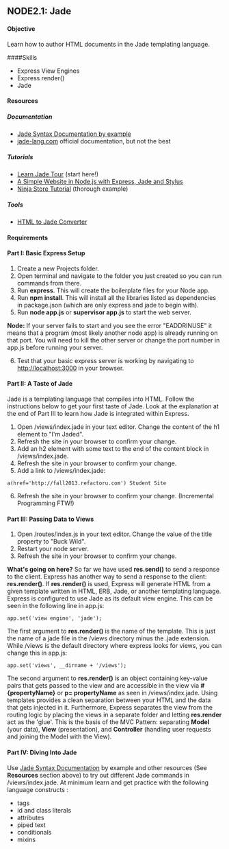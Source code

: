 ## NODE2.1: Jade

#### Objective
Learn how to author HTML documents in the Jade templating language.

####Skills
* Express View Engines
* Express render()
* Jade

#### Resources
##### Documentation

* [Jade Syntax Documentation by example](http://naltatis.github.io/jade-syntax-docs/)
* [jade-lang.com](http://jade-lang.com/) official documentation, but not the best

##### Tutorials

* [Learn Jade Tour](http://www.learnjade.com/tour/intro/) (start here!)
* [A Simple Website in Node.js with Express, Jade and Stylus](http://clock.co.uk/tech-blogs/a-simple-website-in-nodejs-with-express-jade-and-stylus)
* [Ninja Store Tutorial](http://www.hacksparrow.com/express-js-tutorial.html) (thorough example)

##### Tools

* [HTML to Jade Converter](http://html2jade.aaron-powell.com/)

#### Requirements

#### Part I: Basic Express Setup

1. Create a new Projects folder.
2. Open terminal and navigate to the folder you just created so you can run commands from there.
3. Run __express__. This will create the boilerplate files for your Node app.
4. Run __npm install__. This will install all the libraries listed as dependencies in package.json (which are only express and jade to begin with).
5. Run __node app.js__ or __supervisor app.js__ to start the web server.

  __Node:__ If your server fails to start and you see the error "EADDRINUSE" it means that a program (most likely another node app) is already running on that port. You will need to kill the other server or change the port number in app.js before running your server.

6. Test that your basic express server is working by navigating to [http://localhost:3000](http://localhost:3000) in your browser.

#### Part II: A Taste of Jade

Jade is a templating language that compiles into HTML. Follow the instructions below to get your first taste of Jade. Look at the explanation at the end of Part III to learn how Jade is integrated within Express.

1. Open /views/index.jade in your text editor. Change the content of the h1 element to "I'm Jaded".
2. Refresh the site in your browser to confirm your change.
3. Add an h2 element with some text to the end of the content block in /views/index.jade.
4. Refresh the site in your browser to confirm your change.
5. Add a link to /views/index.jade:

  ```
  a(href='http://fall2013.refactoru.com') Student Site
  ```

6. Refresh the site in your browser to confirm your change. (Incremental Programming FTW!)

#### Part III: Passing Data to Views

1. Open /routes/index.js in your text editor. Change the value of the title property to "Buck Wild".
2. Restart your node server.
3. Refresh the site in your browser to confirm your change.

  __What's going on here?__ So far we have used __res.send()__ to send a response to the client. Express has another way to send a response to the client: __res.render()__.
  If __res.render()__ is used, Express will generate HTML from a given template written in HTML, ERB, Jade, or another templating language. Express is configured to use Jade as its default view engine. This can be seen in the following line in app.js:
  ```
  app.set('view engine', 'jade');
  ```

  The first argument to __res.render()__ is the name of the template. This is just the name of a jade file in the /views directory minus the .jade extension. While /views is the default directory where express looks for views, you can change this in app.js:
  ```
  app.set('views', __dirname + '/views');
  ```

  The second argument to __res.render()__ is an object containing key-value pairs that gets passed to the view and are accessible in the view via __#{propertyName}__ or __p= propertyName__ as seen in /views/index.jade.
  Using templates provides a clean separation between your HTML and the data that gets injected in it. Furthermore, Express separates the view from the routing logic by placing the views in a separate folder and letting __res.render__ act as the 'glue'. This is the basis of the MVC Pattern: separating __Model__ (your data), __View__ (presentation), and __Controller__ (handling user requests and joining the Model with the View).

#### Part IV: Diving Into Jade

Use [Jade Syntax Documentation](http://naltatis.github.io/jade-syntax-docs) by example and other resources (See __Resources__ section above) to try out different Jade commands in /views/index.jade. At minimum learn and get practice with the following language constructs  :

  * tags
  * id and class literals
  * attributes
  * piped text
  * conditionals
  * mixins
